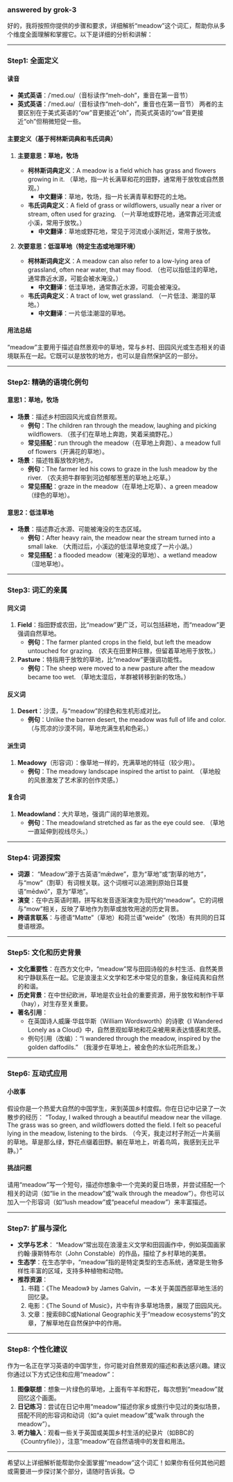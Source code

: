 ### answered by grok-3
好的，我将按照你提供的步骤和要求，详细解析“meadow”这个词汇，帮助你从多个维度全面理解和掌握它。以下是详细的分析和讲解：

---

### Step1: 全面定义
#### 读音
- **美式英语**：/ˈmed.oʊ/（音标读作“meh-doh”，重音在第一音节）
- **英式英语**：/ˈmed.əʊ/（音标读作“meh-doh”，重音也在第一音节）
两者的主要区别在于美式英语的“ow”音更接近“oh”，而英式英语的“ow”音更接近“oh”但稍微短促一些。

#### 主要定义（基于柯林斯词典和韦氏词典）
1. **主要意思：草地，牧场**
   - **柯林斯词典定义**：A meadow is a field which has grass and flowers growing in it. （草地，指一片长满草和花的田野，通常用于放牧或自然景观。）
     - **中文翻译**：草地，牧场，指一片长满青草和野花的土地。
   - **韦氏词典定义**：A field of grass or wildflowers, usually near a river or stream, often used for grazing. （一片草地或野花地，通常靠近河流或小溪，常用于放牧。）
     - **中文翻译**：草地或野花地，常见于河流或小溪附近，常用于放牧。

2. **次要意思：低湿草地（特定生态或地理环境）**
   - **柯林斯词典定义**：A meadow can also refer to a low-lying area of grassland, often near water, that may flood. （也可以指低洼的草地，通常靠近水源，可能会被水淹没。）
     - **中文翻译**：低洼草地，通常靠近水源，可能会被淹没。
   - **韦氏词典定义**：A tract of low, wet grassland. （一片低洼、潮湿的草地。）
     - **中文翻译**：一片低洼潮湿的草地。

#### 用法总结
“meadow”主要用于描述自然景观中的草地，常与乡村、田园风光或生态相关的语境联系在一起。它既可以是放牧的地方，也可以是自然保护区的一部分。

---

### Step2: 精确的语境化例句
#### 意思1：草地，牧场
- **场景**：描述乡村田园风光或自然景观。
  - **例句**：The children ran through the meadow, laughing and picking wildflowers. （孩子们在草地上奔跑，笑着采摘野花。）
  - **常见搭配**：run through the meadow（在草地上奔跑）、a meadow full of flowers（开满花的草地）。
- **场景**：描述牲畜放牧的地方。
  - **例句**：The farmer led his cows to graze in the lush meadow by the river. （农夫把牛群带到河边郁郁葱葱的草地上吃草。）
  - **常见搭配**：graze in the meadow（在草地上吃草）、a green meadow（绿色的草地）。

#### 意思2：低洼草地
- **场景**：描述靠近水源、可能被淹没的生态区域。
  - **例句**：After heavy rain, the meadow near the stream turned into a small lake. （大雨过后，小溪边的低洼草地变成了一片小湖。）
  - **常见搭配**：a flooded meadow（被淹没的草地）、a wetland meadow（湿地草地）。

---

### Step3: 词汇的亲属
#### 同义词
1. **Field**：指田野或农田，比“meadow”更广泛，可以包括耕地，而“meadow”更强调自然草地。
   - **例句**：The farmer planted crops in the field, but left the meadow untouched for grazing. （农夫在田里种庄稼，但留着草地用于放牧。）
2. **Pasture**：特指用于放牧的草地，比“meadow”更强调功能性。
   - **例句**：The sheep were moved to a new pasture after the meadow became too wet. （草地太湿后，羊群被转移到新的牧场。）

#### 反义词
1. **Desert**：沙漠，与“meadow”的绿色和生机形成对比。
   - **例句**：Unlike the barren desert, the meadow was full of life and color. （与荒凉的沙漠不同，草地充满生机和色彩。）

#### 派生词
1. **Meadowy**（形容词）：像草地一样的，充满草地的特征（较少用）。
   - **例句**：The meadowy landscape inspired the artist to paint. （草地般的风景激发了艺术家的创作灵感。）

#### 复合词
1. **Meadowland**：大片草地，强调广阔的草地景观。
   - **例句**：The meadowland stretched as far as the eye could see. （草地一直延伸到视线尽头。）

---

### Step4: 词源探索
- **词源**： “Meadow”源于古英语“mǣdwe”，意为“草地”或“割草的地方”，与“mow”（割草）有词根关联。这个词根可以追溯到原始日耳曼语“mēdwō”，意为“草地”。
- **演变**：在中古英语时期，拼写和发音逐渐演变为现代的“meadow”。它的词根与“mow”相关，反映了草地作为割草或放牧用途的历史背景。
- **跨语言联系**：与德语“Matte”（草地）和荷兰语“weide”（牧场）有共同的日耳曼语根源。

---

### Step5: 文化和历史背景
- **文化重要性**：在西方文化中，“meadow”常与田园诗般的乡村生活、自然美景和宁静联系在一起。它是浪漫主义文学和艺术中常见的意象，象征纯真和自然的和谐。
- **历史背景**：在中世纪欧洲，草地是农业社会的重要资源，用于放牧和制作干草（hay），对生存至关重要。
- **著名引用**：
  - 在英国诗人威廉·华兹华斯（William Wordsworth）的诗歌《I Wandered Lonely as a Cloud》中，自然景观如草地和花朵被用来表达情感和灵感。
  - 例句引用（改编）：“I wandered through the meadow, inspired by the golden daffodils.” （我漫步在草地上，被金色的水仙花所启发。）

---

### Step6: 互动式应用
#### 小故事
假设你是一个热爱大自然的中国学生，来到英国乡村度假。你在日记中记录了一次散步的经历：
“Today, I walked through a beautiful meadow near the village. The grass was so green, and wildflowers dotted the field. I felt so peaceful lying in the meadow, listening to the birds. （今天，我走过村子附近一片美丽的草地。草是那么绿，野花点缀着田野。躺在草地上，听着鸟鸣，我感到无比平静。）”

#### 挑战问题
请用“meadow”写一个短句，描述你想象中一个完美的夏日场景，并尝试搭配一个相关的动词（如“lie in the meadow”或“walk through the meadow”）。你也可以加入一个形容词（如“lush meadow”或“peaceful meadow”）来丰富描述。

---

### Step7: 扩展与深化
- **文学与艺术**： “Meadow”常出现在浪漫主义文学和田园画作中，例如英国画家约翰·康斯特布尔（John Constable）的作品，描绘了乡村草地的美景。
- **生态学**：在生态学中，“meadow”指的是特定类型的生态系统，通常是生物多样性丰富的区域，支持多种植物和动物。
- **推荐资源**：
  1. 书籍：《The Meadow》 by James Galvin，一本关于美国西部草地生活的回忆录。
  2. 电影：《The Sound of Music》，片中有许多草地场景，展现了田园风光。
  3. 文章：搜索BBC或National Geographic关于“meadow ecosystems”的文章，了解草地在自然保护中的作用。

---

### Step8: 个性化建议
作为一名正在学习英语的中国学生，你可能对自然景观的描述和表达感兴趣。建议你通过以下方式记住和应用“meadow”：
1. **图像联想**：想象一片绿色的草地，上面有牛羊和野花，每次想到“meadow”就回忆这个画面。
2. **日记练习**：尝试在日记中用“meadow”描述你家乡或旅行中见过的类似场景，搭配不同的形容词和动词（如“a quiet meadow”或“walk through the meadow”）。
3. **听力输入**：观看一些关于英国或美国乡村生活的纪录片（如BBC的《Countryfile》），注意“meadow”在自然语境中的发音和用法。

---

希望以上详细解析能帮助你全面掌握“meadow”这个词汇！如果你有任何其他问题或需要进一步探讨某个部分，请随时告诉我。😊